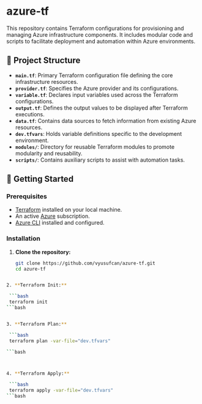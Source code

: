 # azure-tf

This repository contains Terraform configurations for provisioning and managing Azure infrastructure components. It includes modular code and scripts to facilitate deployment and automation within Azure environments.

## 📁 Project Structure

- **`main.tf`**: Primary Terraform configuration file defining the core infrastructure resources.
- **`provider.tf`**: Specifies the Azure provider and its configurations.
- **`variable.tf`**: Declares input variables used across the Terraform configurations.
- **`output.tf`**: Defines the output values to be displayed after Terraform executions.
- **`data.tf`**: Contains data sources to fetch information from existing Azure resources.
- **`dev.tfvars`**: Holds variable definitions specific to the development environment.
- **`modules/`**: Directory for reusable Terraform modules to promote modularity and reusability.
- **`scripts/`**: Contains auxiliary scripts to assist with automation tasks.

## 🚀 Getting Started

### Prerequisites

- [Terraform](https://www.terraform.io/downloads.html) installed on your local machine.
- An active [Azure](https://azure.microsoft.com/) subscription.
- [Azure CLI](https://docs.microsoft.com/en-us/cli/azure/install-azure-cli) installed and configured.

### Installation

1. **Clone the repository:**

   ```bash
   git clone https://github.com/vyusufcan/azure-tf.git
   cd azure-tf
  ```bash

2. **Terraform Init:**

   ```bash
   terraform init
  ```bash


3. **Terraform Plan:**

   ```bash
   terraform plan -var-file="dev.tfvars"

  ```bash



4. **Terraform Apply:**

   ```bash
   terraform apply -var-file="dev.tfvars"
  ```bash
